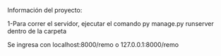 Información del proyecto:

1-Para correr el servidor, ejecutar el comando py manage.py runserver dentro de la carpeta

Se ingresa con localhost:8000/remo o 127.0.0.1:8000/remo

